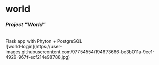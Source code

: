 # world
### *Project "World"*
<br>
Flask app with Phyton + PostgreSQL
<br>
![world-login](https://user-images.githubusercontent.com/97754554/194673666-be3b011a-9ee1-4929-967f-ecf214e98788.jpg)
